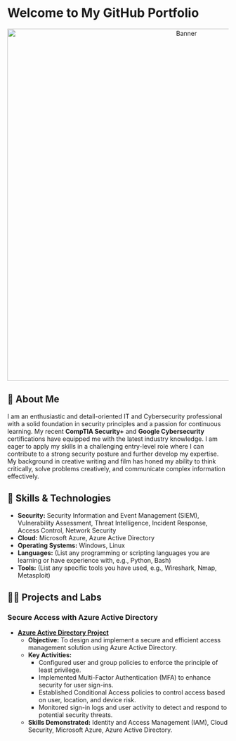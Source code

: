 # Welcome to My GitHub Portfolio

<p align="center">
  <img src="[Link to a professional-looking banner image or your profile picture]" alt="Banner" width="800"/>
</p>

## 👋 About Me

I am an enthusiastic and detail-oriented IT and Cybersecurity professional with a solid foundation in security principles and a passion for continuous learning. My recent **CompTIA Security+** and **Google Cybersecurity** certifications have equipped me with the latest industry knowledge. I am eager to apply my skills in a challenging entry-level role where I can contribute to a strong security posture and further develop my expertise. My background in creative writing and film has honed my ability to think critically, solve problems creatively, and communicate complex information effectively.

## 🔧 Skills & Technologies

* **Security:** Security Information and Event Management (SIEM), Vulnerability Assessment, Threat Intelligence, Incident Response, Access Control, Network Security
* **Cloud:** Microsoft Azure, Azure Active Directory
* **Operating Systems:** Windows, Linux
* **Languages:** (List any programming or scripting languages you are learning or have experience with, e.g., Python, Bash)
* **Tools:** (List any specific tools you have used, e.g., Wireshark, Nmap, Metasploit)

## 👨‍💻 Projects and Labs

### Secure Access with Azure Active Directory

* **[Azure Active Directory Project](https://github.com/GIJane11226/Azure-Active-Directory)**
    * **Objective:** To design and implement a secure and efficient access management solution using Azure Active Directory.
    * **Key Activities:**
        * Configured user and group policies to enforce the principle of least privilege.
        * Implemented Multi-Factor Authentication (MFA) to enhance security for user sign-ins.
        * Established Conditional Access policies to control access based on user, location, and device risk.
        * Monitored sign-in logs and user activity to detect and respond to potential security threats.
    * **Skills Demonstrated:** Identity and Access Management (IAM), Cloud Security, Microsoft Azure, Azure Active Directory.

